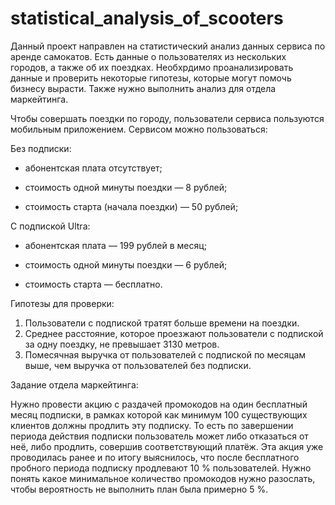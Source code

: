 # statistical_analysis_of_scooters
Данный проект направлен на статистический анализ данных сервиса по аренде самокатов. Есть данные о пользователях из нескольких городов, а также об их поездках. Необхрдимо проанализировать данные и проверить некоторые гипотезы, которые могут помочь бизнесу вырасти. Также нужно выполнить анализ для отдела маркейтинга.

Чтобы совершать поездки по городу, пользователи сервиса пользуются мобильным приложением. Сервисом можно пользоваться:

Без подписки:

-	абонентская плата отсутствует;

-	стоимость одной минуты поездки — 8 рублей;

-	стоимость старта (начала поездки) — 50 рублей;

С подпиской Ultra:

-	абонентская плата — 199 рублей в месяц;

-	стоимость одной минуты поездки — 6 рублей;

-	стоимость старта — бесплатно.

Гипотезы для проверки:

1)  Пользователи с подпиской тратят больше времени на поездки.
2)  Среднее расстояние, которое проезжают пользователи с подпиской за одну поездку, не превышает 3130 метров.
3)  Помесячная выручка от пользователей с подпиской по месяцам выше, чем выручка от пользователей без подписки.

Задание отдела маркейтинга:

Нужно провести акцию с раздачей промокодов на один бесплатный месяц подписки, в рамках которой как минимум 100 существующих клиентов должны продлить эту подписку. То есть по завершении периода действия подписки пользователь может либо отказаться от неё, либо продлить, совершив соответствующий платёж. 
Эта акция уже проводилась ранее и по итогу выяснилось, что после бесплатного пробного периода подписку продлевают 10 % пользователей. Нужно понять какое минимальное количество промокодов нужно разослать, чтобы вероятность не выполнить план была примерно 5 %. 



